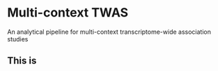 # Multi-context TWAS
An analytical pipeline for multi-context transcriptome-wide association studies

## This is 
